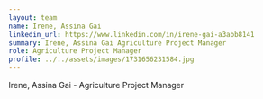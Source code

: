 ```yaml
---
layout: team
name: Irene, Assina Gai
linkedin_url: https://www.linkedin.com/in/irene-gai-a3abb8141
summary: Irene, Assina Gai Agriculture Project Manager
role: Agriculture Project Manager
profile: ../../assets/images/1731656231584.jpg
---
```

Irene, Assina Gai - Agriculture Project Manager
